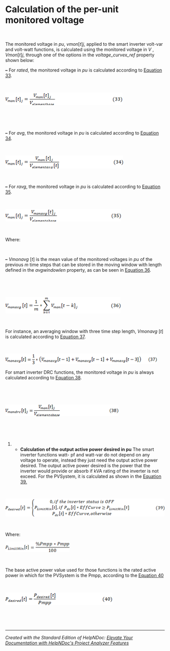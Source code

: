# Calculation of the per-unit monitored voltage

&nbsp;

The monitored voltage in *pu*, *vmon*\[*t*\]*j*, applied to the smart inverter volt-var and volt-watt functions, is calculated using the monitored voltage in *V* , *Vmon*\[*t*\]*j*, through one of the options in the *voltage\_curvex\_ref* property shown below:

**–** For *rated*, the monitored voltage in *pu* is calculated according to [Equation 33](<OpenDSSDocumentation.md#\_bookmark37>).

&nbsp;

![Image](<lib/NewItem516.png>)

&nbsp;

&nbsp;

**–** For *avg*, the monitored voltage in *pu* is calculated according to [Equation 34](<OpenDSSDocumentation.md#\_bookmark38>).

&nbsp;

![Image](<lib/NewItem517.png>)

&nbsp;

**–** For *ravg*, the monitored voltage in *pu* is calculated according to [Equation 35](<OpenDSSDocumentation.md#\_bookmark39>).

&nbsp;

![Image](<lib/NewItem518.png>)

&nbsp;

Where:

&nbsp;

**–** *Vmonavg* \[*t*\] is the mean value of the monitored voltages in *pu* of the previous *m* time steps that can be stored in the moving window with length defined in the *avgwindowlen* property, as can be seen in [Equation 36](<OpenDSSDocumentation.md#\_bookmark40>).

&nbsp;

&nbsp;

![Image](<lib/NewItem519.png>)

&nbsp;

For instance, an averaging window with three time step length, *Vmonavg* \[*t*\] is calculated according to [Equation 37](<OpenDSSDocumentation.md#\_bookmark41>).

&nbsp;

![Image](<lib/NewItem520.png>)

For smart inverter DRC functions, the monitored voltage in *pu* is always calculated according to [Equation 38](<OpenDSSDocumentation.md#\_bookmark42>).

&nbsp;

&nbsp;

![Image](<lib/NewItem521.png>)

&nbsp;

&nbsp;

1. &nbsp;
   * **Calculation of the output active power desired in pu** The smart inverter functions watt- pf and watt-var do not depend on any voltage to operate, instead they just need the output active power desired. The output active power desired is the power that the inverter would provide or absorb if kVA rating of the inverter is not exceed. For the PVSystem, it is calculated as shown in the [Equation 39.](<Calculationoftheper-unitmonitore.md#\_bookmark43>)

&nbsp;

![Image](<lib/NewItem522.png>)

&nbsp;

Where:

![Image](<lib/NewItem523.png>)

&nbsp;

The base active power value used for those functions is the rated active power in which for the PVSystem is the Pmpp, according to the [Equation 40](<OpenDSSDocumentation.md#\_bookmark44>)

&nbsp;

![Image](<lib/NewItem524.png>)

&nbsp;

&nbsp;


***
_Created with the Standard Edition of HelpNDoc: [Elevate Your Documentation with HelpNDoc's Project Analyzer Features](<https://www.helpndoc.com/feature-tour/advanced-project-analyzer/>)_
